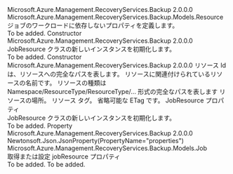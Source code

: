 <Type Name="JobResource" FullName="Microsoft.Azure.Management.RecoveryServices.Backup.Models.JobResource">
  <TypeSignature Language="C#" Value="public class JobResource : Microsoft.Azure.Management.RecoveryServices.Backup.Models.Resource" />
  <TypeSignature Language="ILAsm" Value=".class public auto ansi beforefieldinit JobResource extends Microsoft.Azure.Management.RecoveryServices.Backup.Models.Resource" />
  <TypeSignature Language="DocId" Value="T:Microsoft.Azure.Management.RecoveryServices.Backup.Models.JobResource" />
  <TypeSignature Language="VB.NET" Value="Public Class JobResource&#xA;Inherits Resource" />
  <TypeSignature Language="F#" Value="type JobResource = class&#xA;    inherit Resource" />
  <AssemblyInfo>
    <AssemblyName>Microsoft.Azure.Management.RecoveryServices.Backup</AssemblyName>
    <AssemblyVersion>2.0.0.0</AssemblyVersion>
  </AssemblyInfo>
  <Base>
    <BaseTypeName>Microsoft.Azure.Management.RecoveryServices.Backup.Models.Resource</BaseTypeName>
  </Base>
  <Interfaces />
  <Docs>
    <summary>
            ジョブのワークロードに依存しないプロパティを定義します。
            </summary>
    <remarks>To be added.</remarks>
  </Docs>
  <Members>
    <Member MemberName=".ctor">
      <MemberSignature Language="C#" Value="public JobResource ();" />
      <MemberSignature Language="ILAsm" Value=".method public hidebysig specialname rtspecialname instance void .ctor() cil managed" />
      <MemberSignature Language="DocId" Value="M:Microsoft.Azure.Management.RecoveryServices.Backup.Models.JobResource.#ctor" />
      <MemberSignature Language="VB.NET" Value="Public Sub New ()" />
      <MemberType>Constructor</MemberType>
      <AssemblyInfo>
        <AssemblyName>Microsoft.Azure.Management.RecoveryServices.Backup</AssemblyName>
        <AssemblyVersion>2.0.0.0</AssemblyVersion>
      </AssemblyInfo>
      <Parameters />
      <Docs>
        <summary>
            JobResource クラスの新しいインスタンスを初期化します。
            </summary>
        <remarks>To be added.</remarks>
      </Docs>
    </Member>
    <Member MemberName=".ctor">
      <MemberSignature Language="C#" Value="public JobResource (string id = null, string name = null, string type = null, string location = null, System.Collections.Generic.IDictionary&lt;string,string&gt; tags = null, string eTag = null, Microsoft.Azure.Management.RecoveryServices.Backup.Models.Job properties = null);" />
      <MemberSignature Language="ILAsm" Value=".method public hidebysig specialname rtspecialname instance void .ctor(string id, string name, string type, string location, class System.Collections.Generic.IDictionary`2&lt;string, string&gt; tags, string eTag, class Microsoft.Azure.Management.RecoveryServices.Backup.Models.Job properties) cil managed" />
      <MemberSignature Language="DocId" Value="M:Microsoft.Azure.Management.RecoveryServices.Backup.Models.JobResource.#ctor(System.String,System.String,System.String,System.String,System.Collections.Generic.IDictionary{System.String,System.String},System.String,Microsoft.Azure.Management.RecoveryServices.Backup.Models.Job)" />
      <MemberSignature Language="VB.NET" Value="Public Sub New (Optional id As String = null, Optional name As String = null, Optional type As String = null, Optional location As String = null, Optional tags As IDictionary(Of String, String) = null, Optional eTag As String = null, Optional properties As Job = null)" />
      <MemberSignature Language="F#" Value="new Microsoft.Azure.Management.RecoveryServices.Backup.Models.JobResource : string * string * string * string * System.Collections.Generic.IDictionary&lt;string, string&gt; * string * Microsoft.Azure.Management.RecoveryServices.Backup.Models.Job -&gt; Microsoft.Azure.Management.RecoveryServices.Backup.Models.JobResource" Usage="new Microsoft.Azure.Management.RecoveryServices.Backup.Models.JobResource (id, name, type, location, tags, eTag, properties)" />
      <MemberType>Constructor</MemberType>
      <AssemblyInfo>
        <AssemblyName>Microsoft.Azure.Management.RecoveryServices.Backup</AssemblyName>
        <AssemblyVersion>2.0.0.0</AssemblyVersion>
      </AssemblyInfo>
      <Parameters>
        <Parameter Name="id" Type="System.String" />
        <Parameter Name="name" Type="System.String" />
        <Parameter Name="type" Type="System.String" />
        <Parameter Name="location" Type="System.String" />
        <Parameter Name="tags" Type="System.Collections.Generic.IDictionary&lt;System.String,System.String&gt;" />
        <Parameter Name="eTag" Type="System.String" />
        <Parameter Name="properties" Type="Microsoft.Azure.Management.RecoveryServices.Backup.Models.Job" />
      </Parameters>
      <Docs>
        <param name="id">リソース Id は、リソースへの完全なパスを表します。</param>
        <param name="name">リソースに関連付けられているリソースの名前です。</param>
        <param name="type">リソースの種類は Namespace/ResourceType/ResourceType/... 形式の完全なパスを表します</param>
        <param name="location">リソースの場所。</param>
        <param name="tags">リソース タグ。</param>
        <param name="eTag">省略可能な ETag です。</param>
        <param name="properties">JobResource プロパティ</param>
        <summary>
            JobResource クラスの新しいインスタンスを初期化します。
            </summary>
        <remarks>To be added.</remarks>
      </Docs>
    </Member>
    <Member MemberName="Properties">
      <MemberSignature Language="C#" Value="public Microsoft.Azure.Management.RecoveryServices.Backup.Models.Job Properties { get; set; }" />
      <MemberSignature Language="ILAsm" Value=".property instance class Microsoft.Azure.Management.RecoveryServices.Backup.Models.Job Properties" />
      <MemberSignature Language="DocId" Value="P:Microsoft.Azure.Management.RecoveryServices.Backup.Models.JobResource.Properties" />
      <MemberSignature Language="VB.NET" Value="Public Property Properties As Job" />
      <MemberSignature Language="F#" Value="member this.Properties : Microsoft.Azure.Management.RecoveryServices.Backup.Models.Job with get, set" Usage="Microsoft.Azure.Management.RecoveryServices.Backup.Models.JobResource.Properties" />
      <MemberType>Property</MemberType>
      <AssemblyInfo>
        <AssemblyName>Microsoft.Azure.Management.RecoveryServices.Backup</AssemblyName>
        <AssemblyVersion>2.0.0.0</AssemblyVersion>
      </AssemblyInfo>
      <Attributes>
        <Attribute>
          <AttributeName>Newtonsoft.Json.JsonProperty(PropertyName="properties")</AttributeName>
        </Attribute>
      </Attributes>
      <ReturnValue>
        <ReturnType>Microsoft.Azure.Management.RecoveryServices.Backup.Models.Job</ReturnType>
      </ReturnValue>
      <Docs>
        <summary>
            取得または設定 jobResource プロパティ
            </summary>
        <value>To be added.</value>
        <remarks>To be added.</remarks>
      </Docs>
    </Member>
  </Members>
</Type>